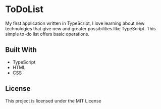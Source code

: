 # ToDoList
My first application written in TypeScript, I love learning about new technologies that give new and greater possibilities like TypeScript. This simple to-do list offers basic operations.

## Built With
* TypeScript 
* HTML
* CSS

## License
This project is licensed under the MIT License

